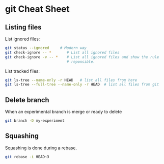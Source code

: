# git Cheat Sheet

## Listing files

List ignored files:
```bash
git status --ignored     # Modern way
git check-ignore -- *       # List all ignored files
git check-ignore -v -- *    # List all ignored files and show the rule that is
                            # reponsible.
```

List tracked files:
```bash
git ls-tree --name-only -r HEAD   # list all files from here
git ls-tree --full-tree --name-only -r HEAD  # list all files from git root
```

## Delete branch

When an experimental branch is merge or ready to delete

```bash
git branch -D my-experiment
```

## Squashing

Squashing is done during a rebase. 

```bash
git rebase -i HEAD~3
```


